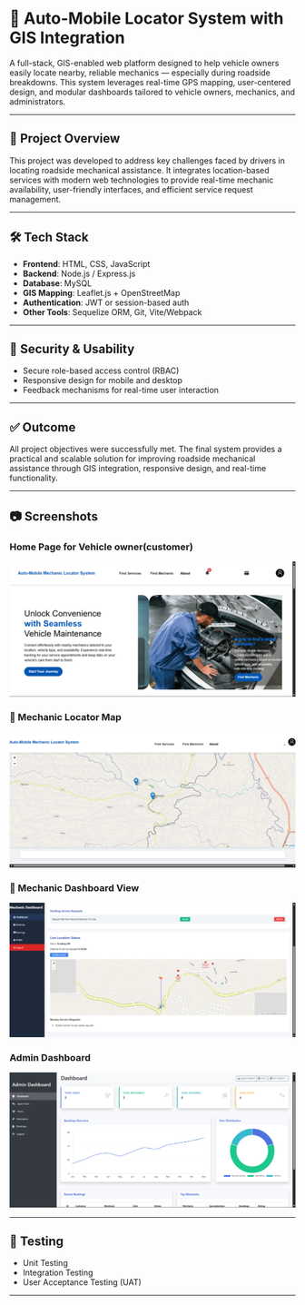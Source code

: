 # 🚗 Auto-Mobile Locator System with GIS Integration

A full-stack, GIS-enabled web platform designed to help vehicle owners easily locate nearby, reliable mechanics — especially during roadside breakdowns. This system leverages real-time GPS mapping, user-centered design, and modular dashboards tailored to vehicle owners, mechanics, and administrators.

---

## 📌 Project Overview

This project was developed to address key challenges faced by drivers in locating roadside mechanical assistance. It integrates location-based services with modern web technologies to provide real-time mechanic availability, user-friendly interfaces, and efficient service request management.

---

## 🛠️ Tech Stack

- **Frontend**: HTML, CSS, JavaScript 
- **Backend**: Node.js / Express.js
- **Database**: MySQL
- **GIS Mapping**: Leaflet.js + OpenStreetMap
- **Authentication**: JWT or session-based auth
- **Other Tools**: Sequelize ORM, Git, Vite/Webpack

---

## 🔐 Security & Usability

- Secure role-based access control (RBAC)
- Responsive design for mobile and desktop
- Feedback mechanisms for real-time user interaction

---

## ✅ Outcome

All project objectives were successfully met. The final system provides a practical and scalable solution for improving roadside mechanical assistance through GIS integration, responsive design, and real-time functionality.

---

## 📷 Screenshots

### Home Page for Vehicle owner(customer)
![Dashboard Screenshot](./assets/screenshots/home.png)

### 📍 Mechanic Locator Map
![Map View](./assets/screenshots/map.png)

### 🔧 Mechanic Dashboard View
![Mechanic Dashboard View](./assets/screenshots/mechanic-dash.png)

### Admin Dashboard
![Admin Dashboard](./assets/screenshots/admin-dash.png)

---

## 🧪 Testing

- Unit Testing  
- Integration Testing  
- User Acceptance Testing (UAT)  

---